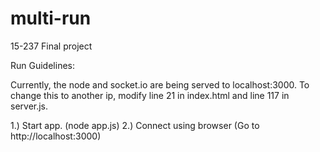 multi-run
=========

15-237 Final project

Run Guidelines:

Currently, the node and socket.io are being served
to localhost:3000. To change this to another ip,
modify line 21 in index.html and line 117 in server.js.

1.) Start app. (node app.js)
2.) Connect using browser (Go to http://localhost:3000)
